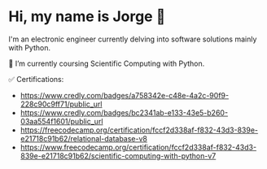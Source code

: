 # Hi, my name is Jorge 👋
I'm an electronic engineer currently delving into software solutions mainly with Python.   
   
🌱 I’m currently coursing Scientific Computing with Python.   
   
✅ Certifications:
- https://www.credly.com/badges/a758342e-c48e-4a2c-90f9-228c90c9ff71/public_url
- https://www.credly.com/badges/bc2341ab-e133-43e5-b260-03aa554f1601/public_url
- https://freecodecamp.org/certification/fccf2d338af-f832-43d3-839e-e21718c91b62/relational-database-v8
- https://www.freecodecamp.org/certification/fccf2d338af-f832-43d3-839e-e21718c91b62/scientific-computing-with-python-v7


<!---
jmonti-gh/jmonti-gh is a ✨ special ✨ repository because its `README.md` (this file) appears on your GitHub profile.
You can click the Preview link to take a look at your changes.
--->
